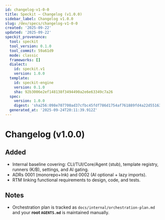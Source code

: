 ```yaml
---
id: changelog-v1-0-0
title: Speckit — Changelog (v1.0.0)
sidebar_label: Changelog v1.0.0
slug: /dev/specs/changelog-v1-0-0
created: '2025-09-22'
updated: '2025-09-22'
speckit_provenance:
  tool: speckit
  tool_version: 0.1.0
  tool_commit: 59a61d9
  mode: classic
  frameworks: []
  dialect:
    id: speckit.v1
    version: 1.0.0
  template:
    id: speckit-engine
    version: 0.1.0
    sha: 92b3006e2ef148138f3494490a2e6e63349c7a26
  spec:
    version: 1.0.0
    digest: 'sha256:098e707700ad37cfbc45fdf786d1754af761889fd4a22d55163f5202a2f086ba'
  generated_at: '2025-09-24T20:11:39.912Z'
---
```


# Changelog (v1.0.0)

## Added
- Internal baseline covering: CLI/TUI/Core/Agent (stub), template registry, runners (K/B), settings, and AI gating.
- ADRs 0001 (monorepo+Ink) and 0002 (AI optional + lazy imports).
- RTM linking functional requirements to design, code, and tests.

## Notes
- Orchestration plan is tracked as `docs/internal/orchestration-plan.md` and your **root `AGENTS.md`** is maintained manually.

